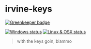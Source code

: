 # irvine-keys

[![Greenkeeper badge](https://badges.greenkeeper.io/SupportClass/irvine-keys.svg)](https://greenkeeper.io/)

[![Windows status](https://travis-ci.org/SupportClass/irvine-keys.svg?branch=master)](https://travis-ci.org/SupportClass/irvine-keys)
[![Linux & OSX status](https://ci.appveyor.com/api/projects/status/h2apods3dq7f1jwa?svg=true)](https://ci.appveyor.com/project/Lange/irvine-keys)

> with the keys goin, blammo

